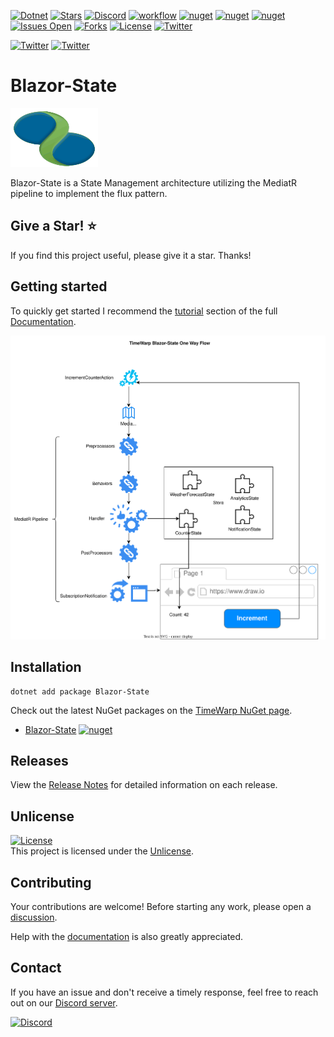 [![Dotnet](https://img.shields.io/badge/dotnet-8.0-blue)](https://dotnet.microsoft.com)
[![Stars](https://img.shields.io/github/stars/TimeWarpEngineering/blazor-state?logo=github)](https://github.com/TimeWarpEngineering/blazor-state)
[![Discord](https://img.shields.io/discord/715274085940199487?logo=discord)](https://discord.gg/7F4bS2T)
[![workflow](https://github.com/TimeWarpEngineering/blazor-state/actions/workflows/release-build.yml/badge.svg)](https://github.com/TimeWarpEngineering/blazor-state/actions)
[![nuget](https://img.shields.io/nuget/v/TimeWarp.State?logo=nuget)](https://www.nuget.org/packages/TimeWarp.State/)
[![nuget](https://img.shields.io/nuget/dt/TimeWarp.State?logo=nuget)](https://www.nuget.org/packages/TimeWarp.State/)
[![nuget](https://img.shields.io/nuget/dt/Blazor-State?logo=nuget)](https://www.nuget.org/packages/Blazor-State/)
[![Issues Open](https://img.shields.io/github/issues/TimeWarpEngineering/blazor-state.svg?logo=github)](https://github.com/TimeWarpEngineering/blazor-state/issues)
[![Forks](https://img.shields.io/github/forks/TimeWarpEngineering/blazor-state)](https://github.com/TimeWarpEngineering/blazor-state)
[![License](https://img.shields.io/github/license/TimeWarpEngineering/blazor-state.svg?style=flat-square&logo=github)](https://github.com/TimeWarpEngineering/blazor-state/issues)
[![Twitter](https://img.shields.io/twitter/url?style=social&url=https%3A%2F%2Fgithub.com%2FTimeWarpEngineering%2Fblazor-state)](https://twitter.com/intent/tweet?url=https://github.com/TimeWarpEngineering/blazor-state)

[![Twitter](https://img.shields.io/twitter/follow/StevenTCramer.svg)](https://twitter.com/intent/follow?screen_name=StevenTCramer)
[![Twitter](https://img.shields.io/twitter/follow/TheFreezeTeam1.svg)](https://twitter.com/intent/follow?screen_name=TheFreezeTeam1)

# Blazor-State


![TimeWarp Logo](https://raw.githubusercontent.com/TimeWarpEngineering/blazor-state/master/Assets/Logo.svg)

Blazor-State is a State Management architecture utilizing the MediatR pipeline to implement the flux pattern.

## Give a Star! :star:

If you find this project useful, please give it a star. Thanks!

## Getting started

To quickly get started I recommend the [tutorial](https://timewarpengineering.github.io/timewarp-state/Samples/01-StateActionsHandlers/Readme.html) section of the full [Documentation](https://timewarpengineering.github.io/timewarp-state/).

![TimeWarpStateOneWayFlow.drawio.svg](/Documentation/Images/TimeWarpStateOneWayFlow.drawio.svg)

## Installation

```console
dotnet add package Blazor-State
```

Check out the latest NuGet packages on the [TimeWarp NuGet page](https://www.nuget.org/profiles/TimeWarp.Enterprises).

* [Blazor-State](https://www.nuget.org/packages/Blazor-State/) [![nuget](https://img.shields.io/nuget/v/Blazor-State?logo=nuget)](https://www.nuget.org/packages/Blazor-State/)

## Releases

View the [Release Notes](https://timewarpengineering.github.io/timewarp-state/ReleaseNotes/Release11.0.0.html) for detailed information on each release.

## Unlicense

[![License](https://img.shields.io/github/license/TimeWarpEngineering/blazor-state.svg?style=flat-square&logo=github)](https://unlicense.org)  
This project is licensed under the [Unlicense](https://unlicense.org).

## Contributing

Your contributions are welcome! Before starting any work, please open a [discussion](https://github.com/TimeWarpEngineering/blazor-state/discussions).

Help with the [documentation](https://timewarpengineering.github.io/timewarp-state/) is also greatly appreciated.

## Contact

If you have an issue and don't receive a timely response, feel free to reach out on our [Discord server](https://discord.gg/A55JARGKKP).

[![Discord](https://img.shields.io/discord/715274085940199487?logo=discord)](https://discord.gg/7F4bS2T)
